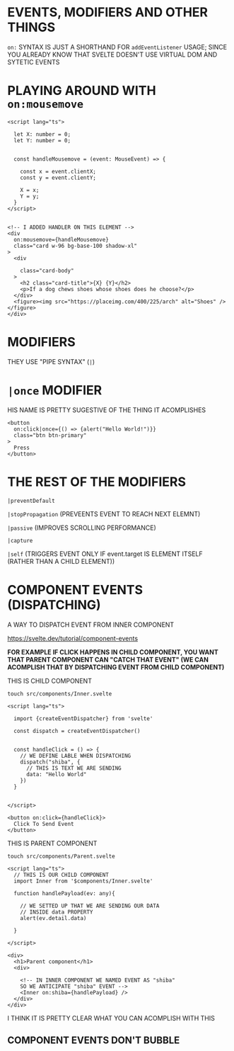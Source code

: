 # EVENTS, MODIFIERS AND OTHER THINGS

`on:` SYNTAX IS JUST A SHORTHAND FOR `addEventListener` USAGE; SINCE YOU ALREADY KNOW THAT SVELTE DOESN'T USE VIRTUAL DOM AND SYTETIC EVENTS

# PLAYING AROUND WITH `on:mousemove`

```svelte
<script lang="ts">

  let X: number = 0;
  let Y: number = 0;


  const handleMousemove = (event: MouseEvent) => {

    const x = event.clientX;
    const y = event.clientY;

    X = x;
    Y = y;
  }
</script>


<!-- I ADDED HANDLER ON THIS ELEMENT -->
<div
  on:mousemove={handleMousemove}
  class="card w-96 bg-base-100 shadow-xl"
>
  <div
     
    class="card-body"
  >
    <h2 class="card-title">{X} {Y}</h2>
    <p>If a dog chews shoes whose shoes does he choose?</p>
  </div>
  <figure><img src="https://placeimg.com/400/225/arch" alt="Shoes" /></figure>
</div>
```

# MODIFIERS

THEY USE "PIPE SYNTAX" (`|`)

# `|once` MODIFIER

HIS NAME IS PRETTY SUGESTIVE OF THE THING IT ACOMPLISHES

```svelte
<button
  on:click|once={() => {alert("Hello World!")}}
  class="btn btn-primary"
>
  Press
</button>
```

# THE REST OF THE MODIFIERS

`|preventDefault`

`|stopPropagation` (PREVEENTS EVENT TO REACH NEXT ELEMNT)

`|passive` (IMPROVES SCROLLING PERFORMANCE)

`|capture`

`|self` (TRIGGERS EVENT ONLY IF event.target IS ELEMENT ITSELF (RATHER THAN A CHILD ELEMENT))

# COMPONENT EVENTS (DISPATCHING)

A WAY TO DISPATCH EVENT FROM INNER COMPONENT

<https://svelte.dev/tutorial/component-events>

**FOR EXAMPLE IF CLICK HAPPENS IN CHILD COMPONENT, YOU WANT THAT PARENT COMPONENT CAN "CATCH THAT EVENT" (WE CAN ACOMPLISH THAT BY DISPATCHING EVENT FROM CHILD COMPONENT)**

THIS IS CHILD COMPONENT

```
touch src/components/Inner.svelte
```

```svelte
<script lang="ts">

  import {createEventDispatcher} from 'svelte'

  const dispatch = createEventDispatcher()


  const handleClick = () => {
    // WE DEFINE LABLE WHEN DISPATCHING
    dispatch("shiba", {
      // THIS IS TEXT WE ARE SENDING
      data: "Hello World"
    })
  }


</script>

<button on:click={handleClick}>
  Click To Send Event
</button>
```

THIS IS PARENT COMPONENT

```
touch src/components/Parent.svelte
```

```svelte
<script lang="ts">
  // THIS IS OUR CHILD COMPONENT
  import Inner from '$components/Inner.svelte'

  function handlePayload(ev: any){

    // WE SETTED UP THAT WE ARE SENDING OUR DATA
    // INSIDE data PROPERTY
    alert(ev.detail.data)

  }

</script>

<div>
  <h1>Parent component</h1>
  <div>
    
    <!-- IN INNER COMPONENT WE NAMED EVENT AS "shiba"
    SO WE ANTICIPATE "shiba" EVENT -->
    <Inner on:shiba={handlePayload} />
  </div>
</div>
```

I THINK IT IS PRETTY CLEAR WHAT YOU CAN ACOMPLISH WITH THIS

## COMPONENT EVENTS DON'T BUBBLE

